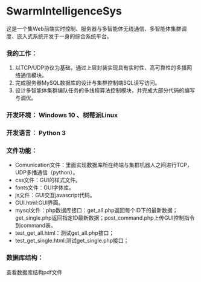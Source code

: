 # SwarmIntelligenceSys

这是一个集Web前端实时控制、服务器与多智能体无线通信、多智能体集群调度、嵌入式系统开发于一身的综合系统平台。

### 我的工作：
1. 以TCP/UDP协议为基础，通过上层封装实现具有实时性、高可靠性的多播网络通信模块。
2. 完成服务器MySQL数据库的设计与集群控制端SQL读写访问。
3. 设计多智能体集群编队任务的多线程算法控制模块，并完成大部分代码的编写与调优。

### 开发环境： Windows 10 、树莓派Linux

### 开发语言： Python 3

### 文件功能：
- Comunication文件：里面实现数据库所在终端与集群机器人之间进行TCP，UDP多播通信（python）。
- css文件：GUI的样式文件。
- fonts文件：GUI字体库。
- js文件：GUI交互javascript代码。
- GUI.html:GUI界面。
- mysql文件：php数据库接口：get_all.php返回每个ID下的最新数据；get_single.php返回指定ID最新数据；post_command.php上传GUI控制指令到command表。
- test_get_all.html：测试get_all.php接口；
- test_get_single.html:测试get_single.php接口；

### 数据库结构：
查看数据库结构pdf文件
